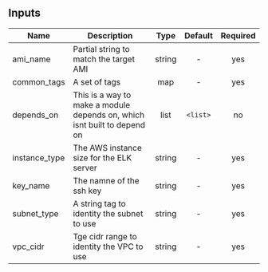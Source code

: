 ## Inputs

| Name | Description | Type | Default | Required |
|------|-------------|:----:|:-----:|:-----:|
| ami_name | Partial string to match the target AMI | string | - | yes |
| common_tags | A set of tags | map | - | yes |
| depends_on | This is a way to make a module depends on, which isnt built to depend on | list | `<list>` | no |
| instance_type | The AWS instance size for the ELK server | string | - | yes |
| key_name | The namne of the ssh key | string | - | yes |
| subnet_type | A string tag to identity the subnet to use | string | - | yes |
| vpc_cidr | Tge cidr range to identity the VPC to use | string | - | yes |
